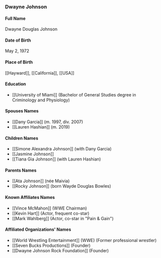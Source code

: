 ### Dwayne Johnson

#### Full Name

Dwayne Douglas Johnson

#### Date of Birth

May 2, 1972

#### Place of Birth

[[Hayward]], [[California]], [[USA]]

#### Education

- [[University of Miami]] (Bachelor of General Studies degree in Criminology and Physiology)

#### Spouses Names

- [[Dany Garcia]] (m. 1997, div. 2007)
- [[Lauren Hashian]] (m. 2019)

#### Children Names

- [[Simone Alexandra Johnson]] (with Dany Garcia)
- [[Jasmine Johnson]]
- [[Tiana Gia Johnson]] (with Lauren Hashian)

#### Parents Names

- [[Ata Johnson]] (née Maivia)
- [[Rocky Johnson]] (born Wayde Douglas Bowles)

#### Known Affiliates Names

- [[Vince McMahon]] (WWE Chairman)
- [[Kevin Hart]] (Actor, frequent co-star)
- [[Mark Wahlberg]] (Actor, co-star in "Pain & Gain")

#### Affiliated Organizations' Names

- [[World Wrestling Entertainment]] (WWE) (Former professional wrestler)
- [[Seven Bucks Productions]] (Founder)
- [[Dwayne Johnson Rock Foundation]] (Founder)